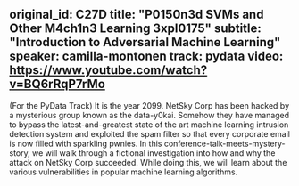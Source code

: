 original_id: C27D
title: "P0150n3d SVMs and Other M4ch1n3 Learning 3xpl0175"
subtitle: "Introduction to Adversarial Machine Learning"
speaker: camilla-montonen
track: pydata
video: https://www.youtube.com/watch?v=BQ6rRqP7rMo
---
(For the PyData Track)
It is the year 2099.  NetSky Corp has been hacked by a mysterious group known as the data-y0kai. Somehow they have managed to bypass the latest-and-greatest state of the art machine learning intrusion detection system and exploited the spam filter so that every corporate email is now filled with sparkling pwnies.  In this conference-talk-meets-mystery-story, we will walk through a fictional investigation into how and why the attack on NetSky Corp succeeded. While doing this, we will learn about the various vulnerabilities in popular machine learning algorithms.